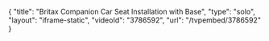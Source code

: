 {
    "title": "Britax Companion Car Seat Installation with Base",
    "type": "solo",
    "layout": "iframe-static",
    "videoId": "3786592",
    "url": "\/tvpembed\/3786592"
}